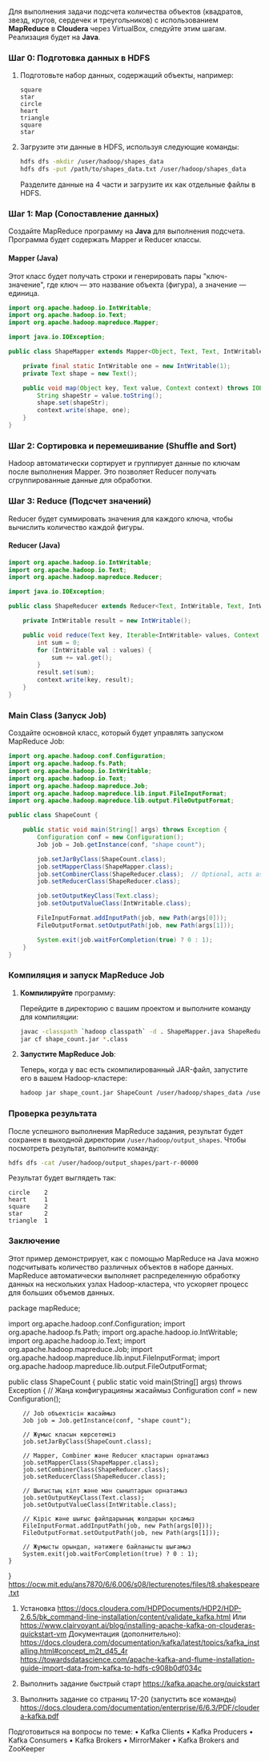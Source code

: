 Для выполнения задачи подсчета количества объектов (квадратов, звезд, кругов, сердечек и треугольников) с использованием **MapReduce** в **Cloudera** через VirtualBox, следуйте этим шагам. Реализация будет на **Java**.

### Шаг 0: Подготовка данных в HDFS

1. Подготовьте набор данных, содержащий объекты, например:

   ```
   square
   star
   circle
   heart
   triangle
   square
   star
   ```

2. Загрузите эти данные в HDFS, используя следующие команды:

   ```bash
   hdfs dfs -mkdir /user/hadoop/shapes_data
   hdfs dfs -put /path/to/shapes_data.txt /user/hadoop/shapes_data
   ```

   Разделите данные на 4 части и загрузите их как отдельные файлы в HDFS.

### Шаг 1: Map (Сопоставление данных)

Создайте MapReduce программу на **Java** для выполнения подсчета. Программа будет содержать Mapper и Reducer классы.

#### Mapper (Java)

Этот класс будет получать строки и генерировать пары "ключ-значение", где ключ — это название объекта (фигура), а значение — единица.

```java
import org.apache.hadoop.io.IntWritable;
import org.apache.hadoop.io.Text;
import org.apache.hadoop.mapreduce.Mapper;

import java.io.IOException;

public class ShapeMapper extends Mapper<Object, Text, Text, IntWritable> {

    private final static IntWritable one = new IntWritable(1);
    private Text shape = new Text();

    public void map(Object key, Text value, Context context) throws IOException, InterruptedException {
        String shapeStr = value.toString();
        shape.set(shapeStr);
        context.write(shape, one);
    }
}
```

### Шаг 2: Сортировка и перемешивание (Shuffle and Sort)

Hadoop автоматически сортирует и группирует данные по ключам после выполнения Mapper. Это позволяет Reducer получать сгруппированные данные для обработки.

### Шаг 3: Reduce (Подсчет значений)

Reducer будет суммировать значения для каждого ключа, чтобы вычислить количество каждой фигуры.

#### Reducer (Java)

```java
import org.apache.hadoop.io.IntWritable;
import org.apache.hadoop.io.Text;
import org.apache.hadoop.mapreduce.Reducer;

import java.io.IOException;

public class ShapeReducer extends Reducer<Text, IntWritable, Text, IntWritable> {

    private IntWritable result = new IntWritable();

    public void reduce(Text key, Iterable<IntWritable> values, Context context) throws IOException, InterruptedException {
        int sum = 0;
        for (IntWritable val : values) {
            sum += val.get();
        }
        result.set(sum);
        context.write(key, result);
    }
}
```

### Main Class (Запуск Job)

Создайте основной класс, который будет управлять запуском MapReduce Job:

```java
import org.apache.hadoop.conf.Configuration;
import org.apache.hadoop.fs.Path;
import org.apache.hadoop.io.IntWritable;
import org.apache.hadoop.io.Text;
import org.apache.hadoop.mapreduce.Job;
import org.apache.hadoop.mapreduce.lib.input.FileInputFormat;
import org.apache.hadoop.mapreduce.lib.output.FileOutputFormat;

public class ShapeCount {

    public static void main(String[] args) throws Exception {
        Configuration conf = new Configuration();
        Job job = Job.getInstance(conf, "shape count");

        job.setJarByClass(ShapeCount.class);
        job.setMapperClass(ShapeMapper.class);
        job.setCombinerClass(ShapeReducer.class);  // Optional, acts as a local reducer
        job.setReducerClass(ShapeReducer.class);

        job.setOutputKeyClass(Text.class);
        job.setOutputValueClass(IntWritable.class);

        FileInputFormat.addInputPath(job, new Path(args[0]));
        FileOutputFormat.setOutputPath(job, new Path(args[1]));

        System.exit(job.waitForCompletion(true) ? 0 : 1);
    }
}
```

### Компиляция и запуск MapReduce Job

1. **Компилируйте** программу:

   Перейдите в директорию с вашим проектом и выполните команду для компиляции:

   ```bash
   javac -classpath `hadoop classpath` -d . ShapeMapper.java ShapeReducer.java ShapeCount.java
   jar cf shape_count.jar *.class
   ```

2. **Запустите MapReduce Job**:

   Теперь, когда у вас есть скомпилированный JAR-файл, запустите его в вашем Hadoop-кластере:

   ```bash
   hadoop jar shape_count.jar ShapeCount /user/hadoop/shapes_data /user/hadoop/output_shapes
   ```

### Проверка результата

После успешного выполнения MapReduce задания, результат будет сохранен в выходной директории `/user/hadoop/output_shapes`. Чтобы посмотреть результат, выполните команду:

```bash
hdfs dfs -cat /user/hadoop/output_shapes/part-r-00000
```

Результат будет выглядеть так:

```
circle    2
heart     1
square    2
star      2
triangle  1
```

### Заключение

Этот пример демонстрирует, как с помощью MapReduce на Java можно подсчитывать количество различных объектов в наборе данных. MapReduce автоматически выполняет распределенную обработку данных на нескольких узлах Hadoop-кластера, что ускоряет процесс для больших объемов данных.
















package mapReduce;

import org.apache.hadoop.conf.Configuration;
import org.apache.hadoop.fs.Path;
import org.apache.hadoop.io.IntWritable;
import org.apache.hadoop.io.Text;
import org.apache.hadoop.mapreduce.Job;
import org.apache.hadoop.mapreduce.lib.input.FileInputFormat;
import org.apache.hadoop.mapreduce.lib.output.FileOutputFormat;

public class ShapeCount {
    public static void main(String[] args) throws Exception {
        // Жаңа конфигурацияны жасаймыз
        Configuration conf = new Configuration();
        
        // Job объектісін жасаймыз
        Job job = Job.getInstance(conf, "shape count");

        // Жұмыс класын көрсетеміз
        job.setJarByClass(ShapeCount.class);

        // Mapper, Combiner және Reducer кластарын орнатамыз
        job.setMapperClass(ShapeMapper.class);
        job.setCombinerClass(ShapeReducer.class);
        job.setReducerClass(ShapeReducer.class);

        // Шығыстың кілт және мән сыныптарын орнатамыз
        job.setOutputKeyClass(Text.class);
        job.setOutputValueClass(IntWritable.class);

        // Кіріс және шығыс файлдарының жолдарын қосамыз
        FileInputFormat.addInputPath(job, new Path(args[0]));
        FileOutputFormat.setOutputPath(job, new Path(args[1]));

        // Жұмысты орындап, нәтижеге байланысты шығамыз
        System.exit(job.waitForCompletion(true) ? 0 : 1);
    }
}
https://ocw.mit.edu/ans7870/6/6.006/s08/lecturenotes/files/t8.shakespeare.txt






1.	Установка 
https://docs.cloudera.com/HDPDocuments/HDP2/HDP-2.6.5/bk_command-line-installation/content/validate_kafka.html
Или
https://www.clairvoyant.ai/blog/installing-apache-kafka-on-clouderas-quickstart-vm
Документация (дополнительно): https://docs.cloudera.com/documentation/kafka/latest/topics/kafka_installing.html#concept_m2t_d45_4r
https://towardsdatascience.com/apache-kafka-and-flume-installation-guide-import-data-from-kafka-to-hdfs-c908b0df034c

2.	Выполнить задание быстрый старт
https://kafka.apache.org/quickstart



3.	Выполнить задание со страниц 17-20 (запустить все команды)
https://docs.cloudera.com/documentation/enterprise/6/6.3/PDF/cloudera-kafka.pdf

Подготовиться на вопросы по теме:
•	Kafka Clients
•	Kafka Producers
•	Kafka Consumers
•	Kafka Brokers
•	MirrorMaker
•	Kafka Brokers and ZooKeeper



